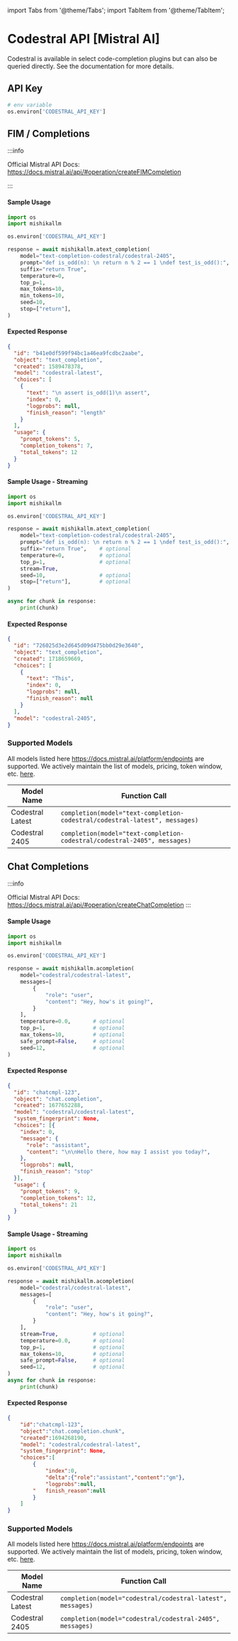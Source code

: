 import Tabs from '@theme/Tabs';
import TabItem from '@theme/TabItem';

# Codestral API [Mistral AI]

Codestral is available in select code-completion plugins but can also be queried directly. See the documentation for more details.

## API Key
```python
# env variable
os.environ['CODESTRAL_API_KEY']
```

## FIM / Completions

:::info

Official Mistral API Docs: https://docs.mistral.ai/api/#operation/createFIMCompletion

:::


<Tabs>
<TabItem value="no-streaming" label="No Streaming">

#### Sample Usage

```python
import os
import mishikallm

os.environ['CODESTRAL_API_KEY']

response = await mishikallm.atext_completion(
    model="text-completion-codestral/codestral-2405",
    prompt="def is_odd(n): \n return n % 2 == 1 \ndef test_is_odd():", 
    suffix="return True",                                              # optional
    temperature=0,                                                     # optional
    top_p=1,                                                           # optional
    max_tokens=10,                                                     # optional
    min_tokens=10,                                                     # optional
    seed=10,                                                           # optional
    stop=["return"],                                                   # optional
)
```

#### Expected Response

```json
{
  "id": "b41e0df599f94bc1a46ea9fcdbc2aabe",
  "object": "text_completion",
  "created": 1589478378,
  "model": "codestral-latest",
  "choices": [
    {
      "text": "\n assert is_odd(1)\n assert",
      "index": 0,
      "logprobs": null,
      "finish_reason": "length"
    }
  ],
  "usage": {
    "prompt_tokens": 5,
    "completion_tokens": 7,
    "total_tokens": 12
  }
}

```


</TabItem>
<TabItem value="stream" label="Streaming">

#### Sample Usage - Streaming

```python
import os
import mishikallm

os.environ['CODESTRAL_API_KEY']

response = await mishikallm.atext_completion(
    model="text-completion-codestral/codestral-2405",
    prompt="def is_odd(n): \n return n % 2 == 1 \ndef test_is_odd():",
    suffix="return True",    # optional
    temperature=0,           # optional
    top_p=1,                 # optional
    stream=True,                
    seed=10,                 # optional
    stop=["return"],         # optional
)

async for chunk in response:
    print(chunk)
```

#### Expected Response

```json
{
  "id": "726025d3e2d645d09d475bb0d29e3640",
  "object": "text_completion",
  "created": 1718659669,
  "choices": [
    {
      "text": "This",
      "index": 0,
      "logprobs": null,
      "finish_reason": null
    }
  ],
  "model": "codestral-2405", 
}

```
</TabItem>
</Tabs>

### Supported Models
All models listed here https://docs.mistral.ai/platform/endpoints are supported. We actively maintain the list of models, pricing, token window, etc. [here](https://github.com/BerriAI/mishikallm/blob/main/model_prices_and_context_window.json).

| Model Name     | Function Call                                                |
|----------------|--------------------------------------------------------------|
| Codestral Latest  | `completion(model="text-completion-codestral/codestral-latest", messages)` |
| Codestral 2405 | `completion(model="text-completion-codestral/codestral-2405", messages)`|




## Chat Completions

:::info

Official Mistral API Docs: https://docs.mistral.ai/api/#operation/createChatCompletion
:::


<Tabs>
<TabItem value="no-streaming" label="No Streaming">

#### Sample Usage

```python
import os
import mishikallm

os.environ['CODESTRAL_API_KEY']

response = await mishikallm.acompletion(
    model="codestral/codestral-latest",
    messages=[
        {
            "role": "user",
            "content": "Hey, how's it going?",
        }
    ],
    temperature=0.0,       # optional
    top_p=1,               # optional
    max_tokens=10,         # optional
    safe_prompt=False,     # optional
    seed=12,               # optional
)
```

#### Expected Response

```json
{
  "id": "chatcmpl-123",
  "object": "chat.completion",
  "created": 1677652288,
  "model": "codestral/codestral-latest",
  "system_fingerprint": None,
  "choices": [{
    "index": 0,
    "message": {
      "role": "assistant",
      "content": "\n\nHello there, how may I assist you today?",
    },
    "logprobs": null,
    "finish_reason": "stop"
  }],
  "usage": {
    "prompt_tokens": 9,
    "completion_tokens": 12,
    "total_tokens": 21
  }
}


```


</TabItem>
<TabItem value="stream" label="Streaming">

#### Sample Usage - Streaming

```python
import os
import mishikallm

os.environ['CODESTRAL_API_KEY']

response = await mishikallm.acompletion(
    model="codestral/codestral-latest",
    messages=[
        {
            "role": "user",
            "content": "Hey, how's it going?",
        }
    ],
    stream=True,           # optional
    temperature=0.0,       # optional
    top_p=1,               # optional
    max_tokens=10,         # optional
    safe_prompt=False,     # optional
    seed=12,               # optional
)
async for chunk in response:
    print(chunk)
```

#### Expected Response

```json
{
    "id":"chatcmpl-123",
    "object":"chat.completion.chunk",
    "created":1694268190,
    "model": "codestral/codestral-latest",
    "system_fingerprint": None, 
    "choices":[
        {
            "index":0,
            "delta":{"role":"assistant","content":"gm"},
            "logprobs":null,
        "   finish_reason":null
        }
    ]
}

```
</TabItem>
</Tabs>

### Supported Models
All models listed here https://docs.mistral.ai/platform/endpoints are supported. We actively maintain the list of models, pricing, token window, etc. [here](https://github.com/BerriAI/mishikallm/blob/main/model_prices_and_context_window.json).

| Model Name     | Function Call                                                |
|----------------|--------------------------------------------------------------|
| Codestral Latest  | `completion(model="codestral/codestral-latest", messages)` |
| Codestral 2405 | `completion(model="codestral/codestral-2405", messages)`|